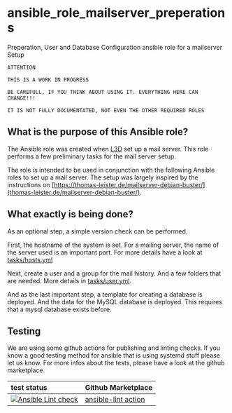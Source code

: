  ansible_role_mailserver_preperations
======================================
Preperation, User and Database Configuration ansible role for a mailserver Setup

```
ATTENTION

THIS IS A WORK IN PROGRESS

BE CAREFULL, IF YOU THINK ABOUT USING IT. EVERYTHING HERE CAN CHANGE!!!

IT IS NOT FULLY DOCUMENTATED, NOT EVEN THE OTHER REQUIRED ROLES
```

 What is the purpose of this Ansible role?
-------------------------------------------

The Ansible role was created when [L3D](https://github.com/DO1JLR) set up a mail server. This role performs a few preliminary tasks for the mail server setup.

The role is intended to be used in conjunction with the following Ansible roles to set up a mail server. The setup was largely inspired by the instructions on [https://thomas-leister.de/mailserver-debian-buster/](thomas-leister.de/mailserver-debian-buster/).

 What exactly is being done?
-----------------------------

As an optional step, a simple version check can be performed.

First, the hostname of the system is set. For a mailing server, the name of the server used is an important part. For more details have a look at [tasks/hosts.yml](tasks/hosts.yml)

Next, create a user and a group for the mail history. And a few folders that are needed. More details in [tasks/user.yml](tasks/user.yml).

And as the last important step, a template for creating a database is deployed. And the data for the MySQL database is deployed. This requires that a mysql database exists before.

 Testing
----------
We are using some github actions for publishing and linting checks. If you know a good testing method for ansible that is using systemd stuff please let us know. For more infos about the tests, please have a look at the github marketplace.

| test status | Github Marketplace |
| :---------  | :----------------  |
| [![Ansible Lint check](https://github.com/DO1JLR/ansible_role_mailserver_preperations/workflows/Ansible%20Lint%20check/badge.svg)](https://github.com/DO1JLR/ansible_role_mailserver_preperations/actions?query=workflow%3A%22Ansible+Lint+check%22) | [ansible-lint action](https://github.com/marketplace/actions/ansible-lint)
